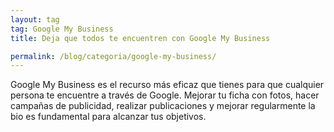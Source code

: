 ```yaml
---
layout: tag
tag: Google My Business
title: Deja que todos te encuentren con Google My Business

permalink: /blog/categoria/google-my-business/
---
```


Google My Business es el recurso más eficaz que tienes para que cualquier persona te encuentre a través de Google. Mejorar tu ficha con fotos, hacer campañas de publicidad, realizar publicaciones y mejorar regularmente la bio es fundamental para alcanzar tus objetivos. 